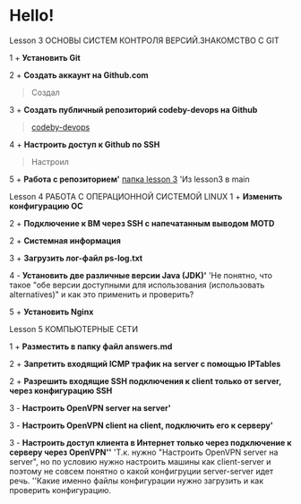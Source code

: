 # Hello!

Lesson 3
ОСНОВЫ СИСТЕМ КОНТРОЛЯ ВЕРСИЙ.ЗНАКОМСТВО С GIT

1 + **Установить Git**

2 + **Создать аккаунт на Github.com**
> Создал

3 + **Создать публичный репозиторий codeby-devops на Github**
> [codeby-devops](https://github.com/isnet7788/codeby-devops/)

4 + **Настроить доступ к Github по SSH**
> Настроил

5 + **Работа с репозиторием'**
[папка lesson 3](https://github.com/isnet7788/codeby-devops/tree/main/lesson3)
'Из lesson3 в main

Lesson 4
РАБОТА С ОПЕРАЦИОННОЙ СИСТЕМОЙ LINUX
1 + **Изменить конфигурацию ОС**

2 + **Подключение к ВМ через SSH с напечатанным выводом MOTD**

2 + **Системная информация**

3 + **Загрузить лог-файл ps-log.txt**

4 - **Установить две различные версии Java (JDK)'**
'Не понятно, что такое "обе версии доступными для использования (использовать alternatives)" и как это применить и проверить?

5 + **Установить Nginx**

Lesson 5
КОМПЬЮТЕРНЫЕ СЕТИ

1 + **Разместить в папку файл answers.md**

2 + **Запретить входящий ICMP трафик на server с помощью IPTables**

2 + **Разрешить входящие SSH подключения к client только от server, через конфигурацию SSH**

3 - **Настроить OpenVPN server на server'**

3 - **Настроить OpenVPN client на client, подключить его к серверу'**

3 - **Настроить доступ клиента в Интернет только через подключение к серверу через OpenVPN''**
'Т.к. нужно "Настроить OpenVPN server на server", но по условию нужно настроить машины как client-server и поэтому не совсем понятно о какой конфигруции server-server идет речь.
''Какие именно файлы конфигурации нужно загрузить и как проверить конфигурацию.

